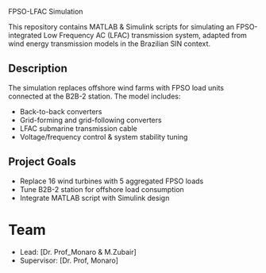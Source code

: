  FPSO-LFAC Simulation

This repository contains MATLAB & Simulink scripts for simulating an FPSO-integrated Low Frequency AC (LFAC) transmission system, adapted from wind energy transmission models in the Brazilian SIN context.

## Description
The simulation replaces offshore wind farms with FPSO load units connected at the B2B-2 station. The model includes:
- Back-to-back converters
- Grid-forming and grid-following converters
- LFAC submarine transmission cable
- Voltage/frequency control & system stability tuning

## Project Goals
- Replace 16 wind turbines with 5 aggregated FPSO loads
- Tune B2B-2 station for offshore load consumption
- Integrate MATLAB script with Simulink design

# Team
- Lead: [Dr. Prof_Monaro & M.Zubair]
- Supervisor: [Dr. Prof, Monaro]
